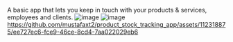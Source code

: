 A basic app that lets you keep in touch with your products & services, employees and clients.
![image](https://github.com/mustafaxt2/product_stock_tracking_app/assets/112318875/fd66ccca-b3fe-414d-b615-efe91fcead93)
![image](https://github.com/mustafaxt2/product_stock_tracking_app/assets/112318875/f1190315-be4e-4653-ad7b-64a879f58027)
https://github.com/mustafaxt2/product_stock_tracking_app/assets/112318875/ee727ec6-fce9-46ce-8cd4-7aa022029eb6

